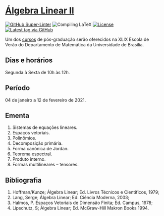 # [Álgebra Linear II](https://moodle.mat.unb.br/20201)

[![GitHub Super-Linter](https://github.com/carlosal1015/Algebra-linear-II/workflows/Lint%20Code%20Base/badge.svg)](https://github.com/marketplace/actions/super-linter)
![Compiling LaTeX](https://github.com/carlosal1015/Algebra-linear-II/workflows/Compiling%20LaTeX/badge.svg)
[![License](https://img.shields.io/github/license/carlosal1015/Algebra-linear-II.svg?style=flat-square&logo=opensourceinitiative)](https://github.com/carlosal1015/Algebra-linear-II/blob/master/LICENSE)
[![Latest tag via GitHub](https://img.shields.io/github/v/tag/carlosal1015/Algebra-linear-II.svg?sort=semver&style=flat-square&logo=github)](https://github.com/carlosal1015/Algebra-linear-II/tags)

Um dos [cursos](https://www.mat.unb.br/verao2021/verao/verao_pt.html)
de pós-graduação serão oferecidos na XLIX Escola de Verão do
Departamento de Matemática da Universidade de Brasília.

## Dias e horários

Segunda à Sexta de 10h às 12h.

## Período

04 de janeiro a 12 de fevereiro de 2021.

## Ementa

1. Sistemas de equações lineares.
2. Espaços vetoriais.
3. Polinômios.
4. Decomposição primária.
5. Forma canônica de Jordan.
6. Teorema espectral.
7. Produto interno.
8. Formas multilineares – tensores.

## Bibliografia

1. Hoffman/Kunze; Álgebra Linear; Ed. Livros Técnicos e Científicos, 1979;
2. Lang, Serge; Álgebra Linear; Ed. Ciência Moderna, 2003;
3. Halmos, P. Espaços Vetoriais de Dimensão Finita; Ed. Campus, 1978;
4. Lipschutz, S; Álgebra Linear; Ed. McGraw-Hill Makron Books 1994.
